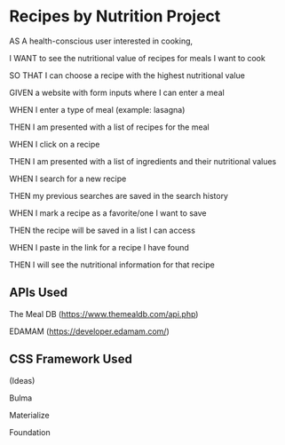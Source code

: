 # Recipes by Nutrition Project

AS A health-conscious user interested in cooking,

I WANT to see the nutritional value of recipes for meals I want to cook

SO THAT I can choose a recipe with the highest nutritional value


GIVEN a website with form inputs where I can enter a meal

WHEN I enter a type of meal (example: lasagna)

THEN I am presented with a list of recipes for the meal

WHEN I click on a recipe

THEN I am presented with a list of ingredients and their nutritional values

WHEN I search for a new recipe

THEN my previous searches are saved in the search history

WHEN I mark a recipe as a favorite/one I want to save

THEN the recipe will be saved in a list I can access

WHEN I paste in the link for a recipe I have found

THEN I will see the nutritional information for that recipe


## APIs Used

The Meal DB (https://www.themealdb.com/api.php)

EDAMAM (https://developer.edamam.com/)


## CSS Framework Used

(Ideas)

Bulma

Materialize

Foundation

